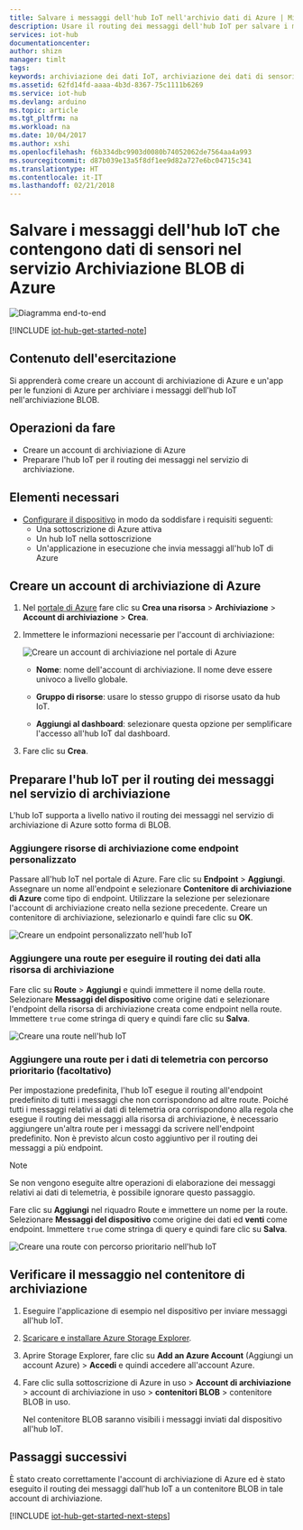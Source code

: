 ```yaml
---
title: Salvare i messaggi dell'hub IoT nell'archivio dati di Azure | Microsoft Docs
description: Usare il routing dei messaggi dell'hub IoT per salvare i messaggi dell'hub IoT nel servizio Archiviazione BLOB di Azure. I messaggi dell'hub IoT contengono informazioni, come i dati di sensori, inviate dal dispositivo IoT.
services: iot-hub
documentationcenter: 
author: shizn
manager: timlt
tags: 
keywords: archiviazione dei dati IoT, archiviazione dei dati di sensori IoT
ms.assetid: 62fd14fd-aaaa-4b3d-8367-75c1111b6269
ms.service: iot-hub
ms.devlang: arduino
ms.topic: article
ms.tgt_pltfrm: na
ms.workload: na
ms.date: 10/04/2017
ms.author: xshi
ms.openlocfilehash: f6b334dbc9903d0080b74052062de7564aa4a993
ms.sourcegitcommit: d87b039e13a5f8df1ee9d82a727e6bc04715c341
ms.translationtype: HT
ms.contentlocale: it-IT
ms.lasthandoff: 02/21/2018
---
```

# <a name="save-iot-hub-messages-that-contain-sensor-data-to-your-azure-blob-storage"></a>Salvare i messaggi dell'hub IoT che contengono dati di sensori nel servizio Archiviazione BLOB di Azure

![Diagramma end-to-end](media/iot-hub-store-data-in-azure-table-storage/1_route-to-storage.png)

[!INCLUDE [iot-hub-get-started-note](../../includes/iot-hub-get-started-note.md)]

## <a name="what-you-learn"></a>Contenuto dell'esercitazione

Si apprenderà come creare un account di archiviazione di Azure e un'app per le funzioni di Azure per archiviare i messaggi dell'hub IoT nell'archiviazione BLOB.

## <a name="what-you-do"></a>Operazioni da fare

- Creare un account di archiviazione di Azure
- Preparare l'hub IoT per il routing dei messaggi nel servizio di archiviazione.

## <a name="what-you-need"></a>Elementi necessari

- [Configurare il dispositivo](iot-hub-raspberry-pi-kit-node-get-started.md) in modo da soddisfare i requisiti seguenti:
  - Una sottoscrizione di Azure attiva
  - Un hub IoT nella sottoscrizione 
  - Un'applicazione in esecuzione che invia messaggi all'hub IoT di Azure

## <a name="create-an-azure-storage-account"></a>Creare un account di archiviazione di Azure

1. Nel [portale di Azure](https://portal.azure.com/) fare clic su **Crea una risorsa** > **Archiviazione** > **Account di archiviazione** > **Crea**.

2. Immettere le informazioni necessarie per l'account di archiviazione:

   ![Creare un account di archiviazione nel portale di Azure](media\iot-hub-store-data-in-azure-table-storage\1_azure-portal-create-storage-account.png)

   * **Nome**: nome dell'account di archiviazione. Il nome deve essere univoco a livello globale.

   * **Gruppo di risorse**: usare lo stesso gruppo di risorse usato da hub IoT.

   * **Aggiungi al dashboard**: selezionare questa opzione per semplificare l'accesso all'hub IoT dal dashboard.

3. Fare clic su **Crea**.

## <a name="prepare-your-iot-hub-to-route-messages-to-storage"></a>Preparare l'hub IoT per il routing dei messaggi nel servizio di archiviazione

L'hub IoT supporta a livello nativo il routing dei messaggi nel servizio di archiviazione di Azure sotto forma di BLOB.

### <a name="add-storage-as-a-custom-endpoint"></a>Aggiungere risorse di archiviazione come endpoint personalizzato

Passare all'hub IoT nel portale di Azure. Fare clic su **Endpoint** > **Aggiungi**. Assegnare un nome all'endpoint e selezionare **Contenitore di archiviazione di Azure** come tipo di endpoint. Utilizzare la selezione per selezionare l'account di archiviazione creato nella sezione precedente. Creare un contenitore di archiviazione, selezionarlo e quindi fare clic su **OK**.

  ![Creare un endpoint personalizzato nell'hub IoT](media\iot-hub-store-data-in-azure-table-storage\2_custom-storage-endpoint.png)

### <a name="add-a-route-to-route-data-to-storage"></a>Aggiungere una route per eseguire il routing dei dati alla risorsa di archiviazione

Fare clic su **Route** > **Aggiungi** e quindi immettere il nome della route. Selezionare **Messaggi del dispositivo** come origine dati e selezionare l'endpoint della risorsa di archiviazione creata come endpoint nella route. Immettere `true` come stringa di query e quindi fare clic su **Salva**.

  ![Creare una route nell'hub IoT](media\iot-hub-store-data-in-azure-table-storage\3_create-route.png)
  
### <a name="add-a-route-for-hot-path-telemetry-optional"></a>Aggiungere una route per i dati di telemetria con percorso prioritario (facoltativo)

Per impostazione predefinita, l'hub IoT esegue il routing all'endpoint predefinito di tutti i messaggi che non corrispondono ad altre route. Poiché tutti i messaggi relativi ai dati di telemetria ora corrispondono alla regola che esegue il routing dei messaggi alla risorsa di archiviazione, è necessario aggiungere un'altra route per i messaggi da scrivere nell'endpoint predefinito. Non è previsto alcun costo aggiuntivo per il routing dei messaggi a più endpoint.

> [!NOTE]
> Se non vengono eseguite altre operazioni di elaborazione dei messaggi relativi ai dati di telemetria, è possibile ignorare questo passaggio.

Fare clic su **Aggiungi** nel riquadro Route e immettere un nome per la route. Selezionare **Messaggi del dispositivo** come origine dei dati ed **venti** come endpoint. Immettere `true` come stringa di query e quindi fare clic su **Salva**.

  ![Creare una route con percorso prioritario nell'hub IoT](media\iot-hub-store-data-in-azure-table-storage\4_hot-path-route.png)

## <a name="verify-your-message-in-your-storage-container"></a>Verificare il messaggio nel contenitore di archiviazione

1. Eseguire l'applicazione di esempio nel dispositivo per inviare messaggi all'hub IoT.

2. [Scaricare e installare Azure Storage Explorer](http://storageexplorer.com/).

3. Aprire Storage Explorer, fare clic su **Add an Azure Account** (Aggiungi un account Azure)  >  **Accedi** e quindi accedere all'account Azure.

4. Fare clic sulla sottoscrizione di Azure in uso > **Account di archiviazione** > account di archiviazione in uso > **contenitori BLOB** > contenitore BLOB in uso.

   Nel contenitore BLOB saranno visibili i messaggi inviati dal dispositivo all'hub IoT.

## <a name="next-steps"></a>Passaggi successivi

È stato creato correttamente l'account di archiviazione di Azure ed è stato eseguito il routing dei messaggi dall'hub IoT a un contenitore BLOB in tale account di archiviazione.

[!INCLUDE [iot-hub-get-started-next-steps](../../includes/iot-hub-get-started-next-steps.md)]
